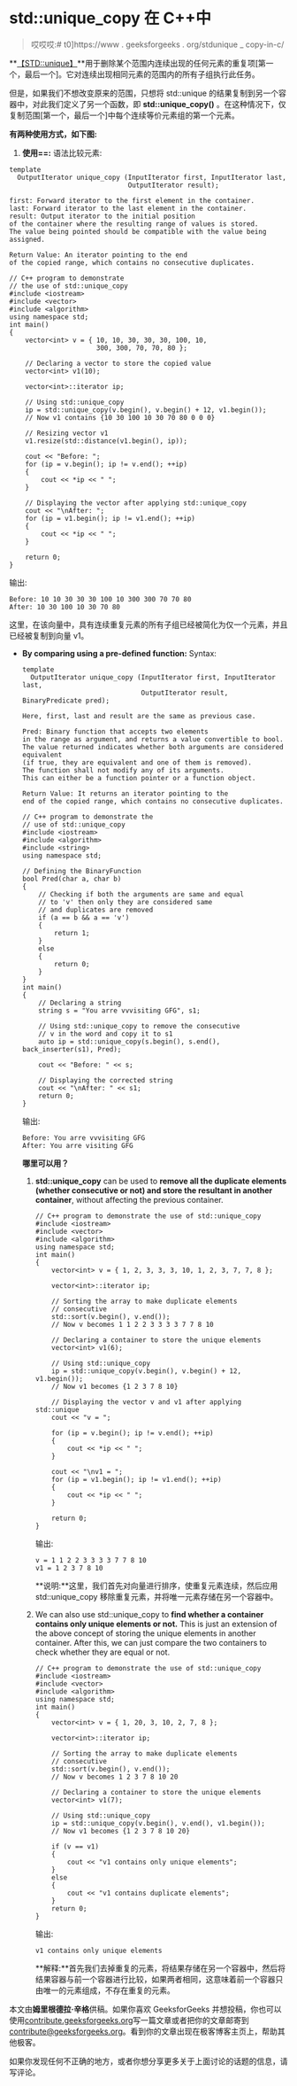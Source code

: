 # std::unique_copy 在 C++中

> 哎哎哎:# t0]https://www . geeksforgeeks . org/stdunique _ copy-in-c/

**[【STD::unique】](https://www.geeksforgeeks.org/stdunique-in-cpp/)**用于删除某个范围内连续出现的任何元素的重复项[第一个，最后一个]。它对连续出现相同元素的范围内的所有子组执行此任务。

但是，如果我们不想改变原来的范围，只想将 std::unique 的结果复制到另一个容器中，对此我们定义了另一个函数，即 **std::unique_copy()** 。在这种情况下，仅复制范围[第一个，最后一个]中每个连续等价元素组的第一个元素。

**有两种使用方式，如下图:**

1.  **使用==:**
    语法比较元素:

```
template 
  OutputIterator unique_copy (InputIterator first, InputIterator last,
                              OutputIterator result);

first: Forward iterator to the first element in the container.
last: Forward iterator to the last element in the container.
result: Output iterator to the initial position 
of the container where the resulting range of values is stored. 
The value being pointed should be compatible with the value being assigned.

Return Value: An iterator pointing to the end 
of the copied range, which contains no consecutive duplicates.

```

```
// C++ program to demonstrate 
// the use of std::unique_copy
#include <iostream>
#include <vector>
#include <algorithm>
using namespace std;
int main()
{
    vector<int> v = { 10, 10, 30, 30, 30, 100, 10,
                      300, 300, 70, 70, 80 };

    // Declaring a vector to store the copied value
    vector<int> v1(10);

    vector<int>::iterator ip;

    // Using std::unique_copy
    ip = std::unique_copy(v.begin(), v.begin() + 12, v1.begin());
    // Now v1 contains {10 30 100 10 30 70 80 0 0 0}

    // Resizing vector v1
    v1.resize(std::distance(v1.begin(), ip));

    cout << "Before: ";
    for (ip = v.begin(); ip != v.end(); ++ip) 
    {
        cout << *ip << " ";
    }

    // Displaying the vector after applying std::unique_copy
    cout << "\nAfter: ";
    for (ip = v1.begin(); ip != v1.end(); ++ip) 
    {
        cout << *ip << " ";
    }

    return 0;
}
```

输出:

```
Before: 10 10 30 30 30 100 10 300 300 70 70 80
After: 10 30 100 10 30 70 80 

```

这里，在该向量中，具有连续重复元素的所有子组已经被简化为仅一个元素，并且已经被复制到向量 v1。

*   **By comparing using a pre-defined function:**
    Syntax:

    ```
    template 
      OutputIterator unique_copy (InputIterator first, InputIterator last,
                                  OutputIterator result, BinaryPredicate pred);

    Here, first, last and result are the same as previous case.

    Pred: Binary function that accepts two elements 
    in the range as argument, and returns a value convertible to bool. 
    The value returned indicates whether both arguments are considered equivalent
    (if true, they are equivalent and one of them is removed).
    The function shall not modify any of its arguments.
    This can either be a function pointer or a function object.

    Return Value: It returns an iterator pointing to the 
    end of the copied range, which contains no consecutive duplicates.
    ```

    ```
    // C++ program to demonstrate the 
    // use of std::unique_copy
    #include <iostream>
    #include <algorithm>
    #include <string>
    using namespace std;

    // Defining the BinaryFunction
    bool Pred(char a, char b)
    {
        // Checking if both the arguments are same and equal
        // to 'v' then only they are considered same
        // and duplicates are removed
        if (a == b && a == 'v') 
        {
            return 1;
        } 
        else 
        {
            return 0;
        }
    }
    int main()
    {
        // Declaring a string
        string s = "You arre vvvisiting GFG", s1;

        // Using std::unique_copy to remove the consecutive
        // v in the word and copy it to s1
        auto ip = std::unique_copy(s.begin(), s.end(), back_inserter(s1), Pred);

        cout << "Before: " << s;

        // Displaying the corrected string
        cout << "\nAfter: " << s1;
        return 0;
    }
    ```

    输出:

    ```
    Before: You arre vvvisiting GFG
    After: You arre visiting GFG

    ```

    **哪里可以用？**

    1.  **std::unique_copy** can be used to **remove all the duplicate elements (whether consecutive or not) and store the resultant in another container**, without affecting the previous container.

        ```
        // C++ program to demonstrate the use of std::unique_copy
        #include <iostream>
        #include <vector>
        #include <algorithm>
        using namespace std;
        int main()
        {
            vector<int> v = { 1, 2, 3, 3, 3, 10, 1, 2, 3, 7, 7, 8 };

            vector<int>::iterator ip;

            // Sorting the array to make duplicate elements
            // consecutive
            std::sort(v.begin(), v.end());
            // Now v becomes 1 1 2 2 3 3 3 3 7 7 8 10

            // Declaring a container to store the unique elements
            vector<int> v1(6);

            // Using std::unique_copy
            ip = std::unique_copy(v.begin(), v.begin() + 12, v1.begin());
            // Now v1 becomes {1 2 3 7 8 10}

            // Displaying the vector v and v1 after applying std::unique
            cout << "v = ";

            for (ip = v.begin(); ip != v.end(); ++ip) 
            {
                cout << *ip << " ";
            }

            cout << "\nv1 = ";
            for (ip = v1.begin(); ip != v1.end(); ++ip) 
            {
                cout << *ip << " ";
            }

            return 0;
        }
        ```

        输出:

        ```
        v = 1 1 2 2 3 3 3 3 7 7 8 10
        v1 = 1 2 3 7 8 10

        ```

        **说明:**这里，我们首先对向量进行排序，使重复元素连续，然后应用 std::unique_copy 移除重复元素，并将唯一元素存储在另一个容器中。

    2.  We can also use std::unique_copy to **find whether a container contains only unique elements or not.** This is just an extension of the above concept of storing the unique elements in another container. After this, we can just compare the two containers to check whether they are equal or not.

        ```
        // C++ program to demonstrate the use of std::unique_copy
        #include <iostream>
        #include <vector>
        #include <algorithm>
        using namespace std;
        int main()
        {
            vector<int> v = { 1, 20, 3, 10, 2, 7, 8 };

            vector<int>::iterator ip;

            // Sorting the array to make duplicate elements
            // consecutive
            std::sort(v.begin(), v.end());
            // Now v becomes 1 2 3 7 8 10 20

            // Declaring a container to store the unique elements
            vector<int> v1(7);

            // Using std::unique_copy
            ip = std::unique_copy(v.begin(), v.end(), v1.begin());
            // Now v1 becomes {1 2 3 7 8 10 20}

            if (v == v1) 
            {
                cout << "v1 contains only unique elements";
            } 
            else 
            {
                cout << "v1 contains duplicate elements";
            }
            return 0;
        }
        ```

        输出:

        ```
        v1 contains only unique elements

        ```

        **解释:**首先我们去掉重复的元素，将结果存储在另一个容器中，然后将结果容器与前一个容器进行比较，如果两者相同，这意味着前一个容器只由唯一的元素组成，不存在重复的元素。

本文由**姆里根德拉·辛格**供稿。如果你喜欢 GeeksforGeeks 并想投稿，你也可以使用[contribute.geeksforgeeks.org](http://www.contribute.geeksforgeeks.org)写一篇文章或者把你的文章邮寄到 contribute@geeksforgeeks.org。看到你的文章出现在极客博客主页上，帮助其他极客。

如果你发现任何不正确的地方，或者你想分享更多关于上面讨论的话题的信息，请写评论。